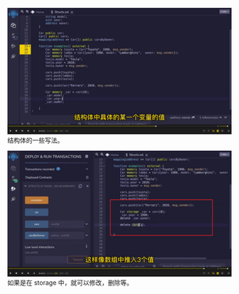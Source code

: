 ![](./img/2022-05-24-16-52-30.png)  
结构体的一些写法。

![](./img/2022-05-24-16-54-30.png)  
如果是在 storage 中，就可以修改，删除等。
